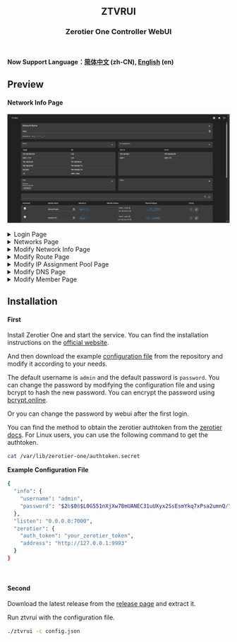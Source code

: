 <p align="center">
<h2 align="center">ZTVRUI</h2> 
</p>
<h3 align="center">Zerotier One Controller WebUI</h3>
<br/>

**Now Support Language：[简体中文](README_CN.md) (zh-CN), [English](README.md) (en)**

## Preview

#### Network Info Page

![Networks](docs/imgs/Snipaste_2024-12-31_16-20-22.png)
</br>

<details>
<summary>Login Page</summary>

![Networks](docs/imgs/Snipaste_2024-12-30_09-56-15.png)

</summary>
</details>

<details>
<summary>Networks Page</summary>

![Networks](docs/imgs/Snipaste_2024-12-30_09-56-36.png)

</summary>
</details>

<details>
<summary>Modify Network Info Page</summary>

![Networks](docs/imgs/Snipaste_2024-12-30_09-59-30.png)

</summary>
</details>

<details>
<summary>Modify Route Page</summary>

![Networks](docs/imgs/Snipaste_2024-12-30_09-57-31.png)

</summary>
</details>

<details>
<summary>Modify IP Assignment Pool Page</summary>

![Networks](docs/imgs/Snipaste_2024-12-30_09-57-42.png)

</summary>
</details>

<details>
<summary>Modify DNS Page</summary>

![Networks](docs/imgs/Snipaste_2024-12-30_09-59-57.png)

</summary>
</details>

<details>
<summary>Modify Member Page</summary>

![Networks](docs/imgs/Snipaste_2024-12-30_10-00-07.png)

</summary>
</details>

## Installation

#### First

Install Zerotier One and start the service. You can find the installation instructions on the [official website](https://www.zerotier.com/download/).

And then download the example [configuration file](example.config.json) from the repository and modify it according to your needs.

The default username is `admin` and the default password is `password`. You can change the password by modifying the configuration file and using bcrypt to hash the new password. You can encrypt the password using [bcrypt.online](https://bcrypt.online/).

Or you can change the password by webui after the first login.

You can find the method to obtain the zerotier authtoken from the [zerotier docs](https://docs.zerotier.com/api/tokens#zerotierone-service-token).
For Linux users, you can use the following command to get the authtoken.

```bash
cat /var/lib/zerotier-one/authtoken.secret
```

**Example Configuration File**

```bash
{
  "info": {
    "username": "admin",
    "password": "$2b$08$L0G551nXjXw78mUANEC31uUXyx2SsEsmYkq7xPsa2umnQ/YSBeYV6"
  },
  "listen": "0.0.0.0:7000",
  "zerotier": {
    "auth_token": "your_zerotier_token",
    "address": "http://127.0.0.1:9993"
  }
}

```

</br>

#### Second

Download the latest release from the [release page](https://github.com/TnZzZHlp/ztvrui/releases/latest) and extract it.

Run ztvrui with the configuration file.

```bash
./ztvrui -c config.json
```
